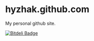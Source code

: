 hyzhak.github.com
=================

My personal github site.

[![Bitdeli Badge](https://d2weczhvl823v0.cloudfront.net/Hyzhak/hyzhak.github.com/trend.png)](https://bitdeli.com/free "Bitdeli Badge")

